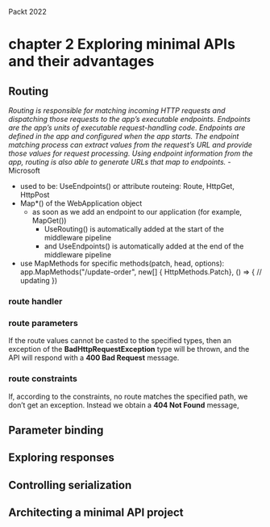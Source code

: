 Packt
2022

# chapter 2 Exploring minimal APIs and their advantages
## Routing
*Routing is responsible for matching incoming HTTP requests and dispatching those requests to the app’s executable endpoints. Endpoints are the app’s units of executable request-handling code. Endpoints are defined in the app and configured when the app starts. The endpoint matching process can extract values from the request’s URL and provide those values for request processing. Using endpoint information from the app, routing is also able to generate URLs that map to endpoints.*
-Microsoft

- used to be: UseEndpoints() or attribute routeing: Route, HttpGet, HttpPost
- Map*() of the WebApplication object
	- as soon as we add an endpoint to our application (for example, MapGet())
		- UseRouting() is automatically added at the start of the middleware pipeline
		- and UseEndpoints() is automatically added at the end of the middleware pipeline
- use MapMethods for specific methods(patch, head, options): app.MapMethods("/update-order", new[] { HttpMethods.Patch}, () => {  // updating })	

### route handler
### route parameters
If the route values cannot be casted to the specified types, then an exception of the **BadHttpRequestException** type will be thrown, and the API will respond with a **400 Bad Request** message.
### route constraints
If, according to the constraints, no route matches the specified path, we don’t get an exception. Instead we obtain a **404 Not Found** message,


## Parameter binding
## Exploring responses
## Controlling serialization
## Architecting a minimal API project